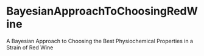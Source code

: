 # BayesianApproachToChoosingRedWine
A Bayesian Approach to Choosing the Best Physiochemical Properties in a Strain of Red Wine
